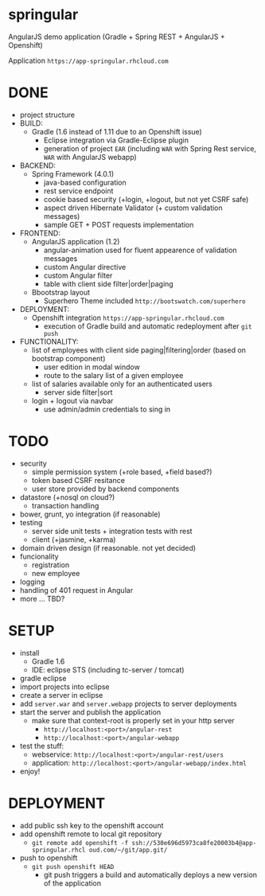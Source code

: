 springular
==========

AngularJS demo application (Gradle + Spring REST + AngularJS + Openshift)

Application `https://app-springular.rhcloud.com`

DONE
==========
- project structure
- BUILD:
  - Gradle (1.6 instead of 1.11 due to an Openshift issue)
    - Eclipse integration via Gradle-Eclipse plugin
    - generation of project `EAR` (including `WAR` with Spring Rest service, `WAR` with AngularJS webapp)
- BACKEND:
  - Spring Framework (4.0.1)
    - java-based configuration
    - rest service endpoint
    - cookie based security (+login, +logout, but not yet CSRF safe)
    - aspect driven Hibernate Validator (+ custom validation messages)
    - sample GET + POST requests implementation
- FRONTEND:
  - AngularJS application (1.2)
    - angular-animation used for fluent appearence of validation messages
    - custom Angular directive
    - custom Angular filter
    - table with client side filter|order|paging
  - Bbootstrap layout 
    - Superhero Theme included `http://bootswatch.com/superhero`
- DEPLOYMENT:
  - Openshift integration `https://app-springular.rhcloud.com`
    - execution of Gradle build and automatic redeployment after `git push`
- FUNCTIONALITY:
  - list of employees with client side paging|filtering|order (based on bootstrap component)
    - user edition in modal window
    - route to the salary list of a given employee
  - list of salaries available only for an authenticated users
    - server side filter|sort
  - login + logout via navbar
    - use admin/admin credentials to sing in

TODO
==========
- security
  - simple permission system (+role based, +field based?)
  - token based CSRF resitance
  - user store provided by backend components
- datastore (+nosql on cloud?)
  - transaction handling
- bower, grunt, yo integration (if reasonable)
- testing
  - server side unit tests + integration tests with rest
  - client (+jasmine, +karma)
- domain driven design (if reasonable. not yet decided)
- funcionality
  - registration
  - new employee
- logging
- handling of 401 request in Angular
- more ... TBD?

SETUP
==========
- install 
  - Gradle 1.6
  - IDE: eclipse STS (including tc-server / tomcat)
- gradle eclipse
- import projects into eclipse
- create a server in eclipse
- add `server.war` and `server.webapp` projects to server deployments
- start the server and publish the application
  - make sure that context-root is properly set in your http server
    - `http://localhost:<port>/angular-rest`
    - `http://localhost:<port>/angular-webapp`
- test the stuff:
  - webservice: `http://localhost:<port>/angular-rest/users`
  - application: `http://localhost:<port>/angular-webapp/index.html`
- enjoy!

DEPLOYMENT
==========
- add public ssh key to the openshift account
- add openshift remote to local git repository
  - `git remote add openshift -f ssh://530e696d5973ca8fe20003b4@app-springular.rhcl oud.com/~/git/app.git/`
- push to openshift
  - `git push openshift HEAD`
    - git push triggers a build and automatically deploys a new version of the application
